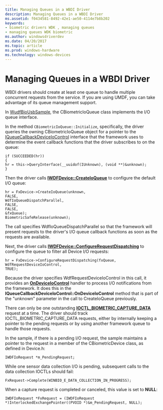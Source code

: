 ```yaml
---
title: Managing Queues in a WBDI Driver
description: Managing Queues in a WBDI Driver
ms.assetid: f0434581-8492-42e1-ae50-4114e7b8b202
keywords:
- biometric drivers WDK , managing queues
- managing queues WDK biometric
ms.author: windowsdriverdev
ms.date: 04/20/2017
ms.topic: article
ms.prod: windows-hardware
ms.technology: windows-devices
---
```


# Managing Queues in a WBDI Driver


WBDI drivers should create at least one queue to handle multiple concurrent requests from the service. If you are using UMDF, you can take advantage of its queue management support.

In [WudfBioUsbSample](https://github.com/Microsoft/Windows-driver-samples/tree/master/biometrics/driver), the CBiometricIoQueue class implements the I/O queue interface.

In the method `CBiometricIoQueue::Initialize`, specifically, the driver queries the owning CBiometricIoQueue object for a pointer to the [IQueueCallbackDeviceIoControl](https://msdn.microsoft.com/library/windows/hardware/ff556852) interface that the framework uses to determine the event callback functions that the driver subscribes to on the queue:

```
if (SUCCEEDED(hr)) 
{
hr = this->QueryInterface(__uuidof(IUnknown), (void **)&unknown);
}
```

Then the driver calls [**IWDFDevice::CreateIoQueue**](https://msdn.microsoft.com/library/windows/hardware/ff557020) to configure the default I/O queue:

```
hr = FxDevice->CreateIoQueue(unknown,
FALSE,
WdfIoQueueDispatchParallel,
FALSE,
FALSE,
&fxQueue);
BiometricSafeRelease(unknown);
```

The call specifies WdfIoQueueDispatchParallel so that the framework will present requests to the driver's I/O queue callback functions as soon as the requests are available.

Next, the driver calls [**IWDFDevice::ConfigureRequestDispatching**](https://msdn.microsoft.com/library/windows/hardware/ff557014) to configure the queue to filter all Device I/O requests:

```
hr = FxDevice->ConfigureRequestDispatching(fxQueue,
WdfRequestDeviceIoControl,
TRUE);
```

Because the driver specifies WdfRequestDeviceIoControl in this call, it provides an [**OnDeviceIoControl**](https://msdn.microsoft.com/library/windows/hardware/ff556854) handler to process I/O notifications from the framework. It does this in the **IQueueCallbackDeviceIoControl::OnDeviceIoControl** method that is part of the "unknown" parameter in the call to CreateIoQueue previously.

There can only be one outstanding [**IOCTL\_BIOMETRIC\_CAPTURE\_DATA**](https://msdn.microsoft.com/library/windows/hardware/ff536429) request at a time. The driver should track IOCTL\_BIOMETRIC\_CAPTURE\_DATA requests, either by internally keeping a pointer to the pending requests or by using another framework queue to handle those requests.

In the sample, if there is a pending I/O request, the sample maintains a pointer to the request in a member of the CBiometricDevice class, as defined in Device.h:

```
IWDFIoRequest *m_PendingRequest;
```

While one sensor data collection I/O is pending, subsequent calls to the data collection IOCTLs should fail:

```
FxRequest->Complete(WINBIO_E_DATA_COLLECTION_IN_PROGRESS);
```

When a capture request is completed or canceled, this value is set to **NULL**:

```
IWDFIoRequest *FxRequest = (IWDFIoRequest *)InterlockedExchangePointer((PVOID *)&m_PendingRequest, NULL);
```

 

 





